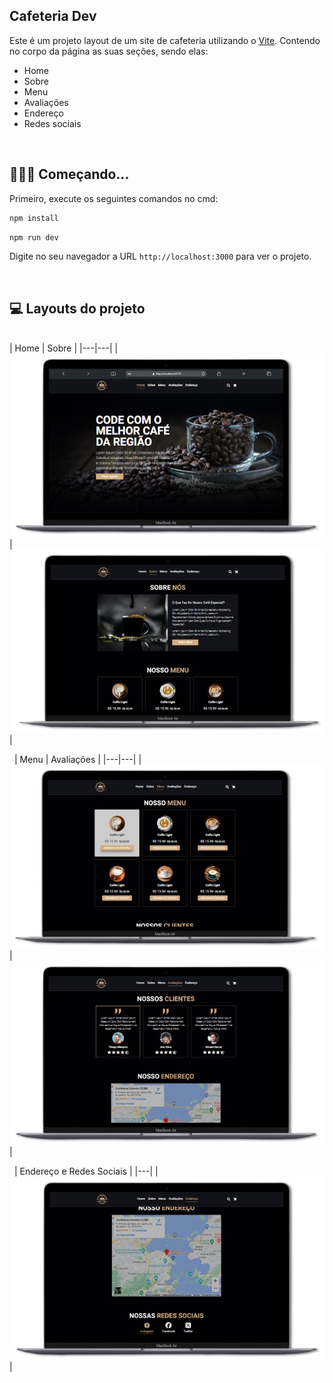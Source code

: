 ## Cafeteria Dev

Este é um projeto layout de um site de cafeteria utilizando o [Vite](https://vitejs.dev/). 
Contendo no corpo da página as suas seções, sendo elas:

- Home
- Sobre
- Menu
- Avaliações
- Endereço
- Redes sociais

&nbsp;
## 👨🏻‍💻 Começando...

Primeiro, execute os seguintes comandos no cmd:

```bash
npm install
```
```bash
npm run dev
```

Digite no seu navegador a URL `http://localhost:3000` para ver o projeto.

&nbsp;
## 💻 Layouts do projeto

&nbsp;  
| Home | Sobre |
|---|---|
| <img width="654" src="./github/home.png" /> | <img width="654" src="./github/sobre.png" /> |

&nbsp;
| Menu | Avaliações |
|---|---|
| <img width="654" src="./github/menu.png" /> | <img width="654" src="./github/avaliacoes.png" /> |

&nbsp;
| Endereço e Redes Sociais |
|---|
| <img height="293" src="./github/endereco-midias.png" /> |
